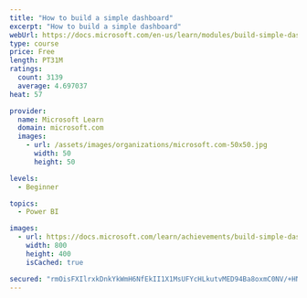 ```yaml
---
title: "How to build a simple dashboard"
excerpt: "How to build a simple dashboard"
webUrl: https://docs.microsoft.com/en-us/learn/modules/build-simple-dashboard/
type: course
price: Free
length: PT31M
ratings:
  count: 3139
  average: 4.697037
heat: 57

provider:
  name: Microsoft Learn
  domain: microsoft.com
  images:
    - url: /assets/images/organizations/microsoft.com-50x50.jpg
      width: 50
      height: 50

levels:
  - Beginner

topics:
  - Power BI

images:
  - url: https://docs.microsoft.com/learn/achievements/build-simple-dashboard-social.png
    width: 800
    height: 400
    isCached: true

secured: "rmOisFXIlrxkDnkYkWmH6NfEkII1X1MsUFYcHLkutvMED94Ba8oxmC0NV/+HNjL8IIjc7l67exUPFMkejL9dnLbZSbMSCFERHPQduIGoSWmxAcFrOqbYurepY8xVqleabmTr8sp8E5bONb1+nyLjJvrin80/t3whIJBTOJ2ibLDzWxi42OgxpCYplXZ+dTVV0RVDm4YOh1VZHHHuhhwqsqqxco//tWusShy052Gjvf3TqVDD31bpbKUf2fC9rt7/+uz3EbXdh06uxzZl5dKE1sUyAAnsiSnK4i4FCvKbLK/n98yJzGyn7Sn3BkZ0Mys1X+K8qRFONS49a0zSu75AnVWQZ3b56H7EZ0gwzqgl6bfOsKfNyAOKH7VQqftEY0GeRSuqJxBx/XuL+Sin9v1RGJCWB0JWn/D3LZ5pt2yUgs0=;Lu7cg6aBUhsoTX58n4Oz0g=="
---
```


